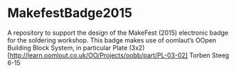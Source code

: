 # MakefestBadge2015
A repository to support the design of the MakeFest (2015) electronic badge for the soldering workshop.
This badge makes use of oomlaut’s OOpen Building Block System, in particular Plate (3x2) 
[http://learn.oomlout.co.uk/OO/Projects/oobb/part/PL-03-02]
Torben Steeg 6-15
